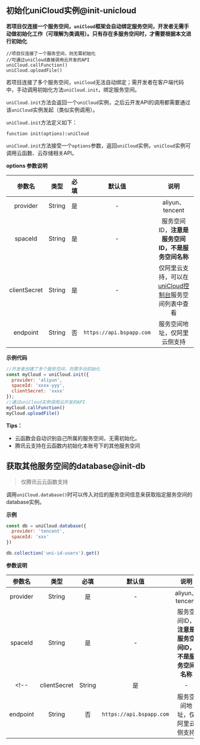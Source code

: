 ## 初始化uniCloud实例@init-unicloud

**若项目仅连接一个服务空间，`uniCloud`框架会自动绑定服务空间，开发者无需手动做初始化工作（可理解为类调用）。只有存在多服务空间时，才需要根据本文进行初始化**
```
//项目仅连接了一个服务空间，则无需初始化
//可通过uniCloud直接调用云开发的API
uniCloud.callFunction()
uniCloud.uploadFile()
```

若项目连接了多个服务空间，`uniCloud`无法自动绑定；需开发者在客户端代码中，手动调用初始化方法`uniCloud.init`，绑定服务空间。

`uniCloud.init`方法会返回一个`uniCloud`实例，之后云开发API的调用都需要通过该`uniCloud`实例发起（类似实例调用）。

`uniCloud.init`方法定义如下：

```
function init(options):uniCloud
```

`uniCloud.init`方法接受一个`options`参数，返回`uniCloud`实例，`uniCloud`实例可调用云函数、云存储相关API。

**options 参数说明**

|参数名				|类型		|必填				|默认值	|说明																								|
|:-:					|:-:		|:-:				|:-:		|:-:																								|
|provider			|String	|是					|-			|aliyun、tencent					|
|spaceId			|String	|是					|-			|服务空间ID，**注意是服务空间ID，不是服务空间名称**	|
|clientSecret	|String	|是	|-			|仅阿里云支持，可以在[uniCloud控制台](https://unicloud.dcloud.net.cn)服务空间列表中查看				|
|endpoint			|String	|否					|`https://api.bspapp.com`	|服务空间地址，仅阿里云侧支持																			|	

<!-- |autoSignIn		|Boolean|否					|true										|是否自动匿名登录																	|仅腾讯云侧支持																																	| -->


**示例代码**

```javascript
//开发者创建了多个服务空间，则需手动初始化
const myCloud = uniCloud.init({
  provider: 'aliyun',
  spaceId: 'xxxx-yyy',
  clientSecret: 'xxxx'
});
//通过uniCloud实例调用云开发的API
myCloud.callFunction()
myCloud.uploadFile()

```

**Tips：**

- 云函数会自动识别自己所属的服务空间，无需初始化。
- 腾讯云支持在云函数内初始化本账号下的其他服务空间

## 获取其他服务空间的database@init-db

> 仅腾讯云云函数支持

调用`uniCloud.database()`时可以传入对应的服务空间信息来获取指定服务空间的database实例。

**示例**

```js
const db = uniCloud.database({
  provider: 'tencent',
  spaceId: 'xxx'
})

db.collection('uni-id-users').get()
```

**参数说明**

|参数名				|类型		|必填	|默认值										|说明																																										|
|:-:					|:-:		|:-:	|:-:											|:-:																																										|
|provider			|String	|是		|-												|aliyun、tencent																																				|
|spaceId			|String	|是		|-												|服务空间ID，**注意是服务空间ID，不是服务空间名称**																			|
<!-- |clientSecret	|String	|是		|-												|仅阿里云支持，可以在[uniCloud控制台](https://unicloud.dcloud.net.cn)服务空间列表中查看	|
|endpoint			|String	|否		|`https://api.bspapp.com`	|服务空间地址，仅阿里云侧支持																														| -->
